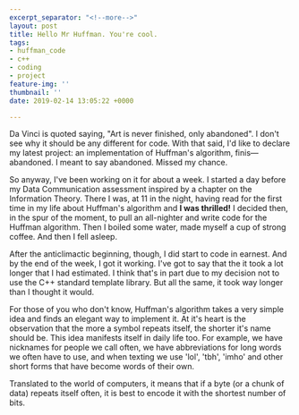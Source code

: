 ```yaml
---
excerpt_separator: "<!--more-->"
layout: post
title: Hello Mr Huffman. You're cool.
tags:
- huffman_code
- c++
- coding
- project
feature-img: ''
thumbnail: ''
date: 2019-02-14 13:05:22 +0000

---
```

Da Vinci is quoted saying, "Art is never finished, only abandoned". I don't see why it should be any different for code. With that said, I'd like to declare my latest project: an implementation of Huffman's algorithm, finis— abandoned. I meant to say abandoned. Missed my chance.

So anyway, I've been working on it for about a week. I started a day before my Data Communication assessment inspired by a chapter on the Information Theory. There I was, at 11 in the night, having read for the first time in my life about Huffman's algorithm and **I was thrilled!** I decided then, in the spur of the moment, to pull an all-nighter and write code for the Huffman algorithm. Then I boiled some water, made myself a cup of strong coffee. And then I fell asleep.

After the anticlimactic beginning, though, I did start to code in earnest. And by the end of the week, I got it working. I've got to say that the it took a lot longer that I had estimated. I think that's in part due to my decision not to use the C++ standard template library. But all the same, it took way longer than I thought it would.

For those of you who don't know, Huffman's algorithm takes a very simple idea and finds an elegant way to implement it. At it's heart is the observation that the more a symbol repeats itself, the shorter it's name should be. This idea manifests itself in daily life too. For example, we have nicknames for people we call often, we have abbreviations for long words we often have to use, and when texting we use 'lol', 'tbh', 'imho' and other short forms that have become words of their own.

Translated to the world of computers, it means that if a byte (or a chunk of data) repeats itself often, it is best to encode it with the shortest number of bits. 